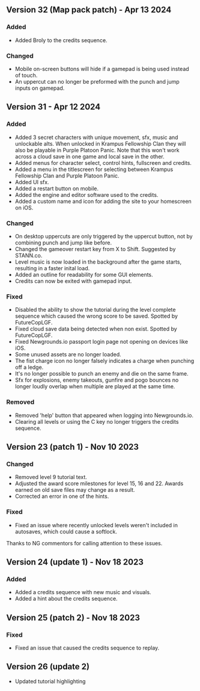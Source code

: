 ## Version 32 (Map pack patch) - Apr 13 2024

### Added

- Added Broly to the credits sequence.

### Changed

- Mobile on-screen buttons will hide if a gamepad is being used instead of touch.
- An uppercut can no longer be preformed with the punch and jump inputs on gamepad.

## Version 31 - Apr 12 2024

### Added

- Added 3 secret characters with unique movement, sfx, music and unlockable alts. When unlocked in Krampus Fellowship Clan they will also be playable in Purple Platoon Panic. Note that this won't work across a cloud save in one game and local save in the other.
- Added menus for character select, control hints, fullscreen and credits.
- Added a menu in the titlescreen for selecting between Krampus Fellowship Clan and Purple Platoon Panic.
- Added UI sfx.
- Added a restart button on mobile.
- Added the engine and editor software used to the credits.
- Added a custom name and icon for adding the site to your homescreen on iOS.

### Changed

- On desktop uppercuts are only triggered by the uppercut button, not by combining punch and jump like before.
- Changed the gameover restart key from X to Shift. Suggested by STANN.co.
- Level music is now loaded in the background after the game starts, resulting in a faster inital load.
- Added an outline for readability for some GUI elements.
- Credits can now be exited with gamepad input.

### Fixed

- Disabled the ability to show the tutorial during the level complete sequence which caused the wrong score to be saved. Spotted by FutureCopLGF.
- Fixed cloud save data being detected when non exist. Spotted by FutureCopLGF.
- Fixed Newgrounds.io passport login page not opening on devices like iOS.
- Some unused assets are no longer loaded.
- The fist charge icon no longer falsely indicates a charge when punching off a ledge.
- It's no longer possible to punch an enemy and die on the same frame.
- Sfx for explosions, enemy takeouts, gunfire and pogo bounces no longer loudly overlap when multiple are played at the same time.

### Removed

- Removed 'help' button that appeared when logging into Newgrounds.io.
- Clearing all levels or using the C key no longer triggers the credits sequence.

## Version 23 (patch 1) - Nov 10 2023

### Changed

- Removed level 9 tutorial text.
- Adjusted the award score milestones for level 15, 16 and 22. Awards earned on old save files may change as a result.
- Corrected an error in one of the hints.

### Fixed

- Fixed an issue where recently unlocked levels weren't included in autosaves, which could cause a softlock.

Thanks to NG commentors for calling attention to these issues.

## Version 24 (update 1) - Nov 18 2023

### Added

- Added a credits sequence with new music and visuals.
- Added a hint about the credits sequence.

## Version 25 (patch 2) - Nov 18 2023

### Fixed

- Fixed an issue that caused the credits sequence to replay.

## Version 26 (update 2)

- Updated tutorial highlighting 
